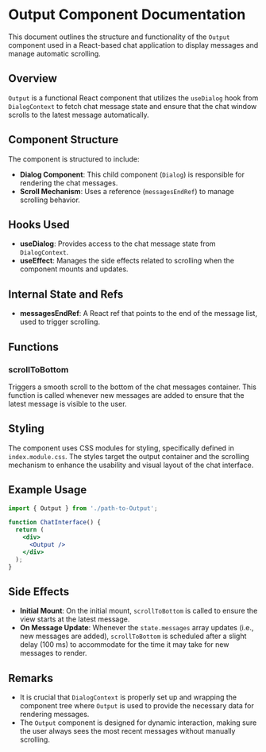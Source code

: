 # Output Component Documentation

This document outlines the structure and functionality of the `Output` component used in a React-based chat application to display messages and manage automatic scrolling.

## Overview

`Output` is a functional React component that utilizes the `useDialog` hook from `DialogContext` to fetch chat message state and ensure that the chat window scrolls to the latest message automatically.

## Component Structure

The component is structured to include:
- **Dialog Component**: This child component (`Dialog`) is responsible for rendering the chat messages.
- **Scroll Mechanism**: Uses a reference (`messagesEndRef`) to manage scrolling behavior.

## Hooks Used

- **useDialog**: Provides access to the chat message state from `DialogContext`.
- **useEffect**: Manages the side effects related to scrolling when the component mounts and updates.

## Internal State and Refs

- **messagesEndRef**: A React ref that points to the end of the message list, used to trigger scrolling.

## Functions

### scrollToBottom
Triggers a smooth scroll to the bottom of the chat messages container. This function is called whenever new messages are added to ensure that the latest message is visible to the user.

## Styling

The component uses CSS modules for styling, specifically defined in `index.module.css`. The styles target the output container and the scrolling mechanism to enhance the usability and visual layout of the chat interface.

## Example Usage

```jsx
import { Output } from './path-to-Output';

function ChatInterface() {
  return (
    <div>
      <Output />
    </div>
  );
}
```

## Side Effects

- **Initial Mount**: On the initial mount, `scrollToBottom` is called to ensure the view starts at the latest message.
- **On Message Update**: Whenever the `state.messages` array updates (i.e., new messages are added), `scrollToBottom` is scheduled after a slight delay (100 ms) to accommodate for the time it may take for new messages to render.

## Remarks

- It is crucial that `DialogContext` is properly set up and wrapping the component tree where `Output` is used to provide the necessary data for rendering messages.
- The `Output` component is designed for dynamic interaction, making sure the user always sees the most recent messages without manually scrolling.

